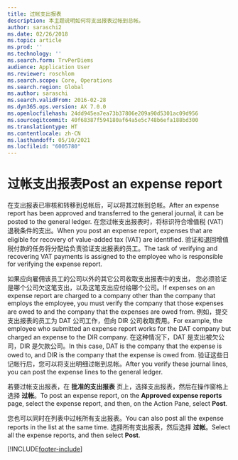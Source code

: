 ```yaml
---
title: 过帐支出报表
description: 本主题说明如何将支出报表过帐到总帐。
author: saraschi2
ms.date: 02/26/2018
ms.topic: article
ms.prod: ''
ms.technology: ''
ms.search.form: TrvPerDiems
audience: Application User
ms.reviewer: roschlom
ms.search.scope: Core, Operations
ms.search.region: Global
ms.author: saraschi
ms.search.validFrom: 2016-02-28
ms.dyn365.ops.version: AX 7.0.0
ms.openlocfilehash: 24dd945ea7ea73b37806e209a90d5301ac09d956
ms.sourcegitcommit: 40f68387f594180af64a5e5c748b6efa188bd300
ms.translationtype: HT
ms.contentlocale: zh-CN
ms.lasthandoff: 05/10/2021
ms.locfileid: "6005780"
---
```

# <a name="post-an-expense-report"></a><span data-ttu-id="06d5d-103">过帐支出报表</span><span class="sxs-lookup"><span data-stu-id="06d5d-103">Post an expense report</span></span>

<span data-ttu-id="06d5d-104">在支出报表已审核和转移到总帐后，可以将其过帐到总帐。</span><span class="sxs-lookup"><span data-stu-id="06d5d-104">After an expense report has been approved and transferred to the general journal, it can be posted to the general ledger.</span></span> <span data-ttu-id="06d5d-105">在您过帐支出报表时，将标识符合增值税 (VAT) 退税条件的支出。</span><span class="sxs-lookup"><span data-stu-id="06d5d-105">When you post an expense report, expenses that are eligible for recovery of value-added tax (VAT) are identified.</span></span> <span data-ttu-id="06d5d-106">验证和退回增值税付款的任务将分配给负责验证支出报表的员工。</span><span class="sxs-lookup"><span data-stu-id="06d5d-106">The task of verifying and recovering VAT payments is assigned to the employee who is responsible for verifying the expense report.</span></span>

<span data-ttu-id="06d5d-107">如果应向雇佣该员工的公司以外的其它公司收取支出报表中的支出， 您必须验证是哪个公司欠这笔支出，以及这笔支出应付给哪个公司。</span><span class="sxs-lookup"><span data-stu-id="06d5d-107">If expenses on an expense report are charged to a company other than the company that employs the employee, you must verify the company that those expenses are owed to and the company that the expenses are owed from.</span></span> <span data-ttu-id="06d5d-108">例如，提交支出报表的员工为 DAT 公司工作，但向 DIR 公司收取费用。</span><span class="sxs-lookup"><span data-stu-id="06d5d-108">For example, the employee who submitted an expense report works for the DAT company but charged an expense to the DIR company.</span></span> <span data-ttu-id="06d5d-109">在这种情况下，DAT 是支出被欠公司，DIR 是欠款公司。</span><span class="sxs-lookup"><span data-stu-id="06d5d-109">In this case, DAT is the company that the expense is owed to, and DIR is the company that the expense is owed from.</span></span> <span data-ttu-id="06d5d-110">验证这些日记帐行后，您可以将支出明细过帐到总帐。</span><span class="sxs-lookup"><span data-stu-id="06d5d-110">After you verify these journal lines, you can post the expense lines to the general ledger.</span></span>

<span data-ttu-id="06d5d-111">若要过帐支出报表，在 **批准的支出报表** 页上，选择支出报表，然后在操作窗格上选择 **过帐**。</span><span class="sxs-lookup"><span data-stu-id="06d5d-111">To post an expense report, on the **Approved expense reports** page, select the expense report, and then, on the Action Pane, select **Post**.</span></span>

<span data-ttu-id="06d5d-112">您也可以同时在列表中过帐所有支出报表。</span><span class="sxs-lookup"><span data-stu-id="06d5d-112">You can also post all the expense reports in the list at the same time.</span></span> <span data-ttu-id="06d5d-113">选择所有支出报表，然后选择 **过帐**。</span><span class="sxs-lookup"><span data-stu-id="06d5d-113">Select all the expense reports, and then select **Post**.</span></span>


[!INCLUDE[footer-include](../includes/footer-banner.md)]